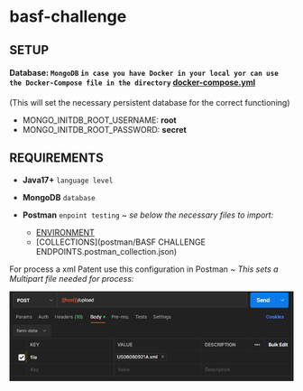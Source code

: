 # basf-challenge

## SETUP

#### Database: ``MongoDB`` ``in case you have Docker in your local yor can use the Docker-Compose file in the directory`` [docker-compose.yml](mongodb/docker-compose.yml)

(This will set the necessary persistent database for the correct functioning)

* MONGO_INITDB_ROOT_USERNAME: **root**
* MONGO_INITDB_ROOT_PASSWORD: **secret**

## REQUIREMENTS

- **Java17+** ``language level``
- **MongoDB** ``database``
- **Postman** ``enpoint testing`` *~ se below the necessary files to import:*

  * [ENVIRONMENT](postman/BASF.postman_environment.json)
  * [COLLECTIONS](postman/BASF CHALLENGE ENDPOINTS.postman_collection.json)

For process a xml Patent use this configuration in Postman *~ This sets a Multipart file needed for process:*

![img.png](img.png)
    


